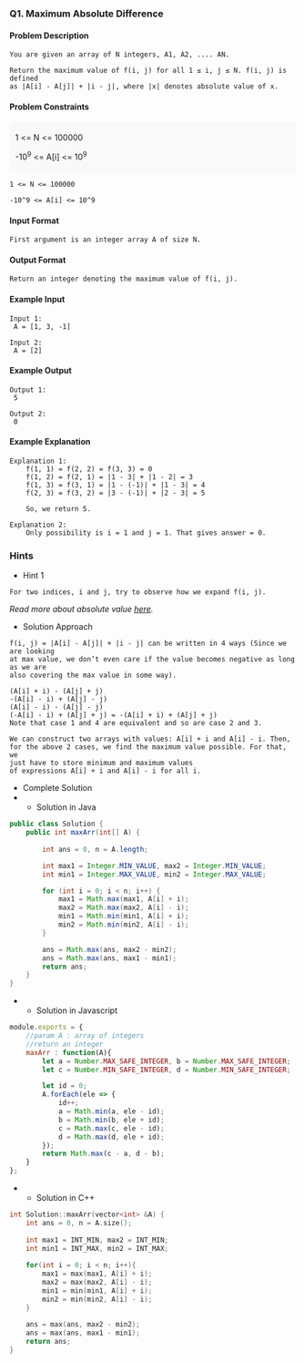 ### Q1. Maximum Absolute Difference
#### Problem Description
```text
You are given an array of N integers, A1, A2, .... AN.

Return the maximum value of f(i, j) for all 1 ≤ i, j ≤ N. f(i, j) is defined 
as |A[i] - A[j]| + |i - j|, where |x| denotes absolute value of x.
```
#### Problem Constraints
<div style="background-color: #f9f9f9; padding: 5px 10px;">
    <p>1 &lt;= N &lt;= 100000</p>
    <p>-10<sup>9</sup> &lt;= A[i] &lt;= 10<sup>9</sup></p>
</div>

```text
1 <= N <= 100000

-10^9 <= A[i] <= 10^9
```
#### Input Format
```text
First argument is an integer array A of size N.
```
#### Output Format
```text
Return an integer denoting the maximum value of f(i, j).
```
#### Example Input
```text
Input 1:
 A = [1, 3, -1]

Input 2:
 A = [2]
```
#### Example Output
```text
Output 1:
 5

Output 2:
 0
```
#### Example Explanation
```text
Explanation 1:
    f(1, 1) = f(2, 2) = f(3, 3) = 0
    f(1, 2) = f(2, 1) = |1 - 3| + |1 - 2| = 3
    f(1, 3) = f(3, 1) = |1 - (-1)| + |1 - 3| = 4
    f(2, 3) = f(3, 2) = |3 - (-1)| + |2 - 3| = 5
    
    So, we return 5.

Explanation 2:
    Only possibility is i = 1 and j = 1. That gives answer = 0.
```
### Hints
* Hint 1
```text
For two indices, i and j, try to observe how we expand f(i, j).
```

<em>Read more about absolute value <a href="https://en.wikipedia.org/wiki/Absolute_value">here</a>.</em>

* Solution Approach
```text
f(i, j) = |A[i] - A[j]| + |i - j| can be written in 4 ways (Since we are looking 
at max value, we don’t even care if the value becomes negative as long as we are 
also covering the max value in some way).

(A[i] + i) - (A[j] + j)
-(A[i] - i) + (A[j] - j) 
(A[i] - i) - (A[j] - j) 
(-A[i] - i) + (A[j] + j) = -(A[i] + i) + (A[j] + j)
Note that case 1 and 4 are equivalent and so are case 2 and 3.

We can construct two arrays with values: A[i] + i and A[i] - i. Then, 
for the above 2 cases, we find the maximum value possible. For that, we 
just have to store minimum and maximum values 
of expressions A[i] + i and A[i] - i for all i.
```
* Complete Solution
* * Solution in Java
```java
public class Solution {
    public int maxArr(int[] A) {
    
        int ans = 0, n = A.length;

        int max1 = Integer.MIN_VALUE, max2 = Integer.MIN_VALUE;
        int min1 = Integer.MAX_VALUE, min2 = Integer.MAX_VALUE;

        for (int i = 0; i < n; i++) {
            max1 = Math.max(max1, A[i] + i);
            max2 = Math.max(max2, A[i] - i);
            min1 = Math.min(min1, A[i] + i);
            min2 = Math.min(min2, A[i] - i);
        }

        ans = Math.max(ans, max2 - min2);
        ans = Math.max(ans, max1 - min1);
        return ans;
    }
}
```
* * Solution in Javascript
```javascript
module.exports = {
    //param A : array of integers
    //return an integer
    maxArr : function(A){
        let a = Number.MAX_SAFE_INTEGER, b = Number.MAX_SAFE_INTEGER;
        let c = Number.MIN_SAFE_INTEGER, d = Number.MIN_SAFE_INTEGER;

        let id = 0;
        A.forEach(ele => {
            id++;
            a = Math.min(a, ele - id);
            b = Math.min(b, ele + id);
            c = Math.max(c, ele - id);
            d = Math.max(d, ele + id);
        });
        return Math.max(c - a, d - b);
    }
};
```
* * Solution in C++
```cpp
int Solution::maxArr(vector<int> &A) {
    int ans = 0, n = A.size(); 
    
    int max1 = INT_MIN, max2 = INT_MIN;
    int min1 = INT_MAX, min2 = INT_MAX;
    
    for(int i = 0; i < n; i++){
        max1 = max(max1, A[i] + i);
        max2 = max(max2, A[i] - i);
        min1 = min(min1, A[i] + i);
        min2 = min(min2, A[i] - i);
    }   
    
    ans = max(ans, max2 - min2);
    ans = max(ans, max1 - min1);
    return ans;
}
```

